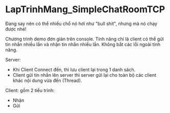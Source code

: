 # LapTrinhMang_SimpleChatRoomTCP

Đang say nên có thể nhiều chổ nó hơi như "bull shit", nhưng mà nó chạy được nhé!

Chương trình demo đơn giản trên console.
Tính năng chỉ là client có thể gửi tin nhắn nhiều lần và nhận tin nhắn nhiều lần.
Không bắt các lỗi ngoài tính năng.


Server:
- Khi Client Connect đến, thì lưu client lại trong 1 danh sách.
- Client gửi tin nhắn lên server thì server gửi lại cho toàn bộ các client khác nội dung vừa đến (Thread).


Client:
gồm 2 tiểu trình:
- Nhận
- Gửi
